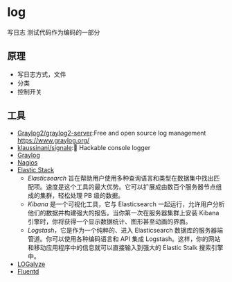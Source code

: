 # log

写日志  测试代码作为编码的一部分

## 原理

* 写日志方式，文件
* 分类
* 控制开关

## 工具

* [Graylog2/graylog2-server](https://github.com/Graylog2/graylog2-server):Free and open source log management https://www.graylog.org/
* [klaussinani/signale](https://github.com/klaussinani/signale):👋 Hackable console logger
* [Graylog](https://www.graylog.org/products/open-source)
* [Nagios](https://www.nagios.org/downloads/)
* [Elastic Stack](https://www.elastic.co/products)
    - *Elasticsearch* 旨在帮助用户使用多种查询语言和类型在数据集中找出匹配项。速度是这个工具的最大优势。它可以扩展成由数百个服务器节点组成的集群，轻松处理 PB 级的数据。
    - *Kibana* 是一个可视化工具，它与 Elasticsearch 一起运行，允许用户分析他们的数据并构建强大的报告。当你第一次在服务器集群上安装 Kibana 引擎时，你将获得一个显示数据统计、图形甚至动画的界面。
    - *Logstash*，它是作为一个纯粹的、进入 Elasticsearch 数据库的服务器端管道。你可以使用各种编码语言和 API 集成 Logstash。这样，你的网站和移动应用程序中的信息就可以直接输入到强大的 Elastic Stalk 搜索引擎中。
* [LOGalyze](http://www.logalyze.com)
* [Fluentd](https://www.fluentd.org)
